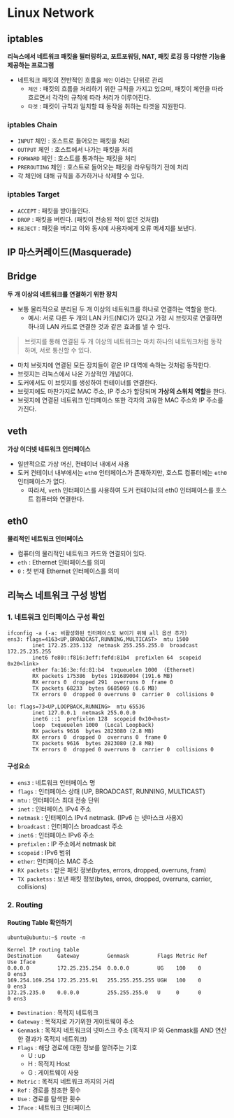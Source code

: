 # Linux Network


## iptables
**리눅스에서 네트워크 패킷을 필터링하고, 포트포워딩, NAT, 패킷 로깅 등 다양한 기능을 제공하는 프로그램**
- 네트워크 패킷의 전반적인 흐름을 `체인` 이라는 단위로 관리
  - `체인` : 패킷의 흐름을 처리하기 위한 규칙을 가지고 있으며, 패킷이 체인을 따라 흐르면서 각각의 규칙에 따라 처리가 이루어진다.
  - `타겟` : 패킷이 규칙과 일치할 때 동작을 취하는 타겟을 지원한다.
  
### iptables Chain
- `INPUT` 체인 : 호스트로 들어오는 패킷을 처리
- `OUTPUT` 체인 : 호스트에서 나가는 패킷을 처리
- `FORWARD` 체인 : 호스트를 통과하는 패킷을 처리
- `PREROUTING` 체인 : 호스트로 들어오는 패킷을 라우팅하기 전에 처리
- 각 체인에 대해 규칙을 추가하거나 삭제할 수 있다.

### iptables Target
- `ACCEPT` : 패킷을 받아들인다.
- `DROP` : 패킷을 버린다. (패킷이 전송된 적이 없던 것처럼)
- `REJECT` : 패킷을 버리고 이와 동시에 사용자에게 오류 메세지를 보낸다.

## IP 마스커레이드(Masquerade)


## Bridge
**두 개 이상의 네트워크를 연결하기 위한 장치**
- 보통 물리적으로 분리된 두 개 이상의 네트워크를 하나로 연결하는 역할을 한다.
  - 예시: 서로 다른 두 개의 LAN 카드(NIC)가 있다고 가정 시 브릿지로 연결하면 하나의 LAN 카드로 연결한 것과 같은 효과를 낼 수 있다.
>브릿지를 통해 연결된 두 개 이상의 네트워크는 마치 하나의 네트워크처럼 동작하며, 서로 통신할 수 있다.
- 마치 브릿지에 연결된 모든 장치들이 같은 IP 대역에 속하는 것처럼 동작한다.
- 브릿지는 리눅스에서 나온 가상적인 개념이다.
- 도커에서도 이 브릿지를 생성하여 컨테이너를 연결한다.
- 브릿지에도 마찬가지로 MAC 주소, IP 주소가 할당되며 **가상의 스위치 역할**을 한다.
- 브릿지에 연결된 네트워크 인터페이스 또한 각자의 고유한 MAC 주소와 IP 주소를 가진다. 

## veth
**가상 이더넷 네트워크 인터페이스**
- 일반적으로 가상 머신, 컨테이너 내에서 사용
- 도커 컨테이너 내부에서는 `eth0` 인터페이스가 존재하지만, 호스트 컴퓨터에는 `eth0` 인터페이스가 없다.
  - 따라서, `veth` 인터페이스를 사용하여 도커 컨테이너의 eth0 인터페이스를 호스트 컴퓨터와 연결한다.

## eth0
**물리적인 네트워크 인터페이스**
- 컴퓨터의 물리적인 네트워크 카드와 연결되어 있다.
- `eth` : Ethernet 인터페이스를 의미
- `0` : 첫 번재 Ethernet 인터페이스를 의미



## 리눅스 네트워크 구성 방법

### 1. 네트워크 인터페이스 구성 확인
```
ifconfig -a (-a: 비활성화된 인터페이스도 보이기 위해 all 옵션 추가)
ens3: flags=4163<UP,BROADCAST,RUNNING,MULTICAST>  mtu 1500
        inet 172.25.235.132  netmask 255.255.255.0  broadcast 172.25.235.255
        inet6 fe80::f816:3eff:fefd:81b4  prefixlen 64  scopeid 0x20<link>
        ether fa:16:3e:fd:81:b4  txqueuelen 1000  (Ethernet)
        RX packets 175386  bytes 191689004 (191.6 MB)
        RX errors 0  dropped 291  overruns 0  frame 0
        TX packets 68233  bytes 6685069 (6.6 MB)
        TX errors 0  dropped 0 overruns 0  carrier 0  collisions 0

lo: flags=73<UP,LOOPBACK,RUNNING>  mtu 65536
        inet 127.0.0.1  netmask 255.0.0.0
        inet6 ::1  prefixlen 128  scopeid 0x10<host>
        loop  txqueuelen 1000  (Local Loopback)
        RX packets 9616  bytes 2823080 (2.8 MB)
        RX errors 0  dropped 0  overruns 0  frame 0
        TX packets 9616  bytes 2823080 (2.8 MB)
        TX errors 0  dropped 0 overruns 0  carrier 0  collisions 0
```
#### 구성요소
- `ens3` : 네트워크 인터페이스 명
- `flags` : 인터페이스 상태 (UP, BROADCAST, RUNNING, MULTICAST)
- `mtu` : 인터페이스 최대 전송 단위
- `inet` : 인터페이스 IPv4 주소
- `netmask` : 인터페이스 IPv4 netmask. (IPv6 는 넷마스크 사용X)
- `broadcast` : 인터페이스 broadcast 주소
- `inet6` : 인터페이스 IPv6 주소
- `prefixlen` : IP 주소에서 netmask bit
- `scopeid` : IPv6 범위
- `ether`: 인터페이스 MAC 주소
- `RX packets` : 받은 패킷 정보(bytes, errors, dropped, overruns, fram)
- `TX packetss` : 보낸 패킷 정보(bytes, erros, dropped, overruns, carrier, collisions)

### 2. Routing

#### Routing Table 확인하기
```
ubuntu@ubuntu:~$ route -n

Kernel IP routing table
Destination     Gateway         Genmask         Flags Metric Ref    Use Iface
0.0.0.0         172.25.235.254  0.0.0.0         UG    100    0        0 ens3
169.254.169.254 172.25.235.91   255.255.255.255 UGH   100    0        0 ens3
172.25.235.0    0.0.0.0         255.255.255.0   U     0      0        0 ens3

```
- `Destination` : 목적지 네트워크
- `Gateway` : 목적지로 가기위한 게이트웨이 주소
- `Genmask` : 목적지 네트워크의 넷마스크 주소 (목적지 IP 와 Genmask를 AND 연산한 결과가 목적지 네트워크)
- `Flags` : 해당 경로에 대한 정보를 알려주는 기호
  - U : up
  - H : 목적지 Host
  - G : 게이트웨이 사용
- `Metric` : 목적지 네트워크 까지의 거리
- `Ref` : 경로를 참조한 횟수
- `Use` : 경로를 탐색한 횟수
- `IFace` : 네트워크 인터페이스